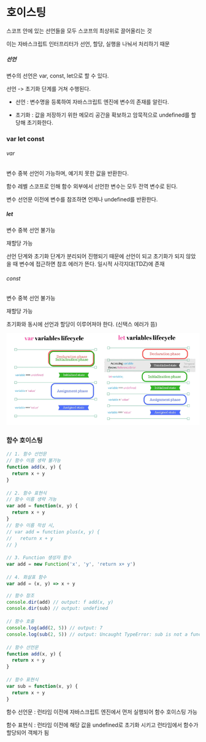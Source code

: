 # 호이스팅

스코프 안에 있는 선언들을 모두 스코프의 최상위로 끌어올리는 것

이는 자바스크립트 인터프리터가 선언, 할당, 실행을 나눠서 처리하기 때문

##### 선언

변수의 선언은 var, const, let으로 할 수 있다.

선언 -> 초기화 단계를 거쳐 수행된다.

- 선언 : 변수명을 등록하여 자바스크립트 엔진에 변수의 존재를 알린다.

- 초기화 : 값을 저장하기 위한 메모리 공간을 확보하고 암묵적으로 undefined를 할당해 초기화한다.

### var let const

###### var

변수 중복 선언이 가능하며, 예기치 못한 값을 반환한다.

함수 레벨 스코프로 인해 함수 외부에서 선언한 변수는 모두 전역 변수로 된다.

변수 선언문 이전에 변수를 참조하면 언제나 undefined를 반환한다.

##### let

변수 중복 선언 불가능

재할당 가능

선언 단계와 초기화 단계가 분리되어 진행되기 때문에 선언이 되고 초기화가 되지 않았을 때 변수에 접근하면 참조 에러가 뜬다. 일시적 사각지대(TDZ)에 존재

###### const

변수 중복 선언 불가능

재할당 가능

초기화와 동시에 선언과 할당이 이루어져야 한다. (신택스 에러가 뜸)

![](호이스팅_assets/2023-02-02-15-18-35-image.png)

### 함수 호이스팅

```javascript
// 1. 함수 선언문
// 함수 이름 생략 불가능
function add(x, y) {
  return x + y
}

// 2. 함수 표현식
// 함수 이름 생략 가능
var add = function(x, y) {
  return x + y
}
// 함수 이름 작성 시,
// var add = function plus(x, y) {
//   return x + y
// }

// 3. Function 생성자 함수
var add = new Function('x', 'y', 'return x+ y')

// 4. 화살표 함수
var add = (x, y) => x + y
```

```javascript
// 함수 참조
console.dir(add) // output: f add(x, y)
console.dir(sub) // output: undefined

// 함수 호출
console.log(add(2, 5)) // output: 7
console.log(sub(2, 5)) // output: Uncaught TypeError: sub is not a function

// 함수 선언문
function add(x, y) {
  return x + y
}

// 함수 표현식
var sub = function(x, y) {
  return x + y
}
```

함수 선언문 : 런타임 이전에 자바스크립트 엔진에서 먼저 실행되어 함수 호이스팅 가능

함수 표현식 : 런타임 이전에 해당 값을 undefined로 초기화 시키고 런타임에서 함수가 할당되어 객체가 됨
